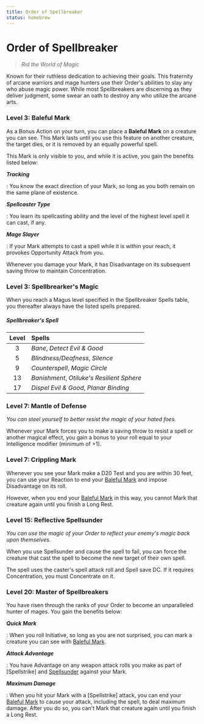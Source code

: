 ```yaml
---
title: Order of Spellbreaker
status: homebrew
---
```


# Order of Spellbreaker

> *Rid the World of Magic*

Known for their ruthless dedication to achieving their goals. This fraternity of arcane warriors and mage hunters use their Order's abilities to slay any who abuse magic power. While most Spellbreakers are discerning as they deliver judgment, some swear an oath to destroy any who utilize the arcane arts.

### Level 3: Baleful Mark

As a Bonus Action on your turn, you can place a **Baleful Mark** on a creature you can see. This Mark lasts until you use this feature on another creature, the target dies, or it is removed by an equally powerful spell.

This Mark is only visible to you, and while it is active, you gain the benefits listed below:

***Tracking***

:   You know the exact direction of your Mark, so long as you both remain on the same plane of existence.

***Spellcaster Type***

:   You learn its spellcasting ability and the level of the highest level spell it can cast, if any.

***Mage Slayer***

:   If your Mark attempts to cast a spell while it is within your reach, it provokes Opportunity Attack from you.

Whenever you damage your Mark, it has Disadvantage on its subsequent saving throw to maintain Concentration.

### Level 3: Spellbrearker's Magic

When you reach a Magus level specified in the Spellbreaker Spells table, you thereafter always have the listed spells prepared.

##### Spellbreaker's Spell

| Level | Spells |
|:-:|:--|
| 3 | *Bane*, *Detect Evil & Good* |
| 5 | *Blindness/Deafness*, *Silence* |
| 9 | *Counterspell*, *Magic Circle* |
| 13 | *Banishment*, *Otiluke's Resilient Sphere* |
| 17 | *Dispel Evil & Good*, *Planar Binding* |

### Level 7: Mantle of Defense

*You can steel yourself to better resist the magic of your hated foes.*

Whenever your Mark forces you to make a saving throw to resist a spell or another magical effect, you gain a bonus to your roll equal to your Intelligence modifier (minimum of +1).

### Level 7: Crippling Mark

Whenever you see your Mark make a D20 Test and you are within 30 feet, you can use your Reaction to end your [Baleful Mark] and impose Disadvantage on its roll.

However, when you end your [Baleful Mark] in this way, you cannot Mark that creature again until you finish a Long Rest.

### Level 15: Reflective Spellsunder

*You can use the magic of your Order to reflect your enemy's magic back upon themselves.*

When you use Spellsunder and cause the spell to fail, you can force the creature that cast the spell to become the new target of their own spell.

The spell uses the caster's spell attack roll and Spell save DC. If it requires Concentration, you must Concentrate on it.

### Level 20: Master of Spellbreakers

You have risen through the ranks of your Order to become an unparalleled hunter of mages. You gain the benefits below:

***Quick Mark***

:   When you roll Initiative, so long as you are not surprised, you can mark a creature you can see with [Baleful Mark].

***Attack Advantage*** 

:   You have Advantage on any weapon attack rolls you make as part of [Spellstrike] and [Spellsunder] against your Mark.

***Maximum Damage***

:   When you hit your Mark with a [Spellstrike] attack, you can end your [Baleful Mark] to cause your attack, including the spell, to deal maximum damage. After you do so, you can't Mark that creature again until you finish a Long Rest.


[Baleful Mark]: #level-3-baleful-mark
[Spellsight]: index.md#level-5-spellsight
[Spellsunder]: index.md#level-9-spellsunder